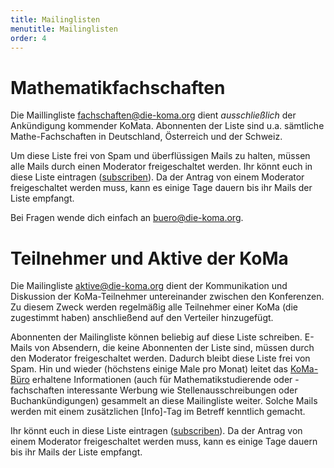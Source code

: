 ```yaml
---
title: Mailinglisten
menutitle: Mailinglisten
order: 4
---
```


# Mathematikfachschaften

Die Maillingliste <fachschaften@die-koma.org> dient _ausschließlich_ der Ankündigung kommender KoMata. Abonnenten der Liste sind u.a. sämtliche Mathe-Fachschaften in Deutschland, Österreich und der Schweiz.

Um diese Liste frei von Spam und überflüssigen Mails zu halten, müssen alle Mails durch einen Moderator freigeschaltet werden. Ihr könnt euch in diese Liste eintragen ([subscriben](https://mail.fs.tum.de/listenadmin/listinfo/komaliste)). Da der Antrag von einem Moderator freigeschaltet werden muss, kann es einige Tage dauern bis ihr Mails der Liste empfangt.

Bei Fragen wende dich einfach an <buero@die-koma.org>.

# Teilnehmer und Aktive der KoMa

Die Mailingliste <aktive@die-koma.org> dient der Kommunikation und Diskussion der KoMa-Teilnehmer untereinander zwischen den Konferenzen. Zu diesem Zweck werden regelmäßig alle Teilnehmer einer KoMa (die zugestimmt haben) anschließend auf den Verteiler hinzugefügt.

Abonnenten der Mailingliste können beliebig auf diese Liste schreiben. E-Mails von Absendern, die keine Abonnenten der Liste sind, müssen durch den Moderator freigeschaltet werden. Dadurch bleibt diese Liste frei von Spam. Hin und wieder (höchstens einige Male pro Monat) leitet das [KoMa-Büro](/kommunikation/koma-buero/) erhaltene Informationen (auch für Mathematikstudierende oder -fachschaften interessante Werbung wie Stellenausschreibungen oder Buchankündigungen) gesammelt an diese Mailingliste weiter. Solche Mails werden mit einem zusätzlichen [Info]-Tag im Betreff kenntlich gemacht.

Ihr könnt euch in diese Liste eintragen ([subscriben](https://mail.fs.tum.de/listenadmin/listinfo/komaforum)). Da der Antrag von einem Moderator freigeschaltet werden muss, kann es einige Tage dauern bis ihr Mails der Liste empfangt.
